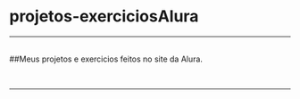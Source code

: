 ﻿# projetos-exerciciosAlura
<hr><br>
##Meus projetos e exercicios feitos no site da Alura.

<br><hr>

